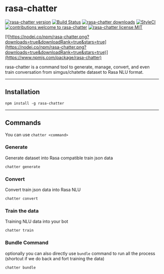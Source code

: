 # rasa-chatter

[![rasa-chatter version](https://img.shields.io/npm/v/rasa-chatter.svg)](https://www.npmjs.org/package/rasa-chatter) [![Build Status](https://travis-ci.org/cendekia/rasa-chatter.svg?branch=master)](https://travis-ci.org/cendekia/rasa-chatter) [![rasa-chatter downloads](https://img.shields.io/npm/dt/rasa-chatter.svg)](http://npm-stat.com/charts.html?package=rasa-chatter) [![StyleCI](https://github.styleci.io/repos/206925793/shield?branch=master)](https://github.styleci.io/repos/206925793) [![contributions welcome to rasa-chatter](https://img.shields.io/badge/contributions-welcome-brightgreen.svg?style=flat)](https://github.com/cendekia/rasa-chatter/issues) [![rasa-chatter license MIT](https://img.shields.io/npm/l/rasa-chatter.svg)](https://github.com/cendekia/rasa-chatter/blob/master/LICENSE)

[![https://nodei.co/npm/rasa-chatter.png?downloads=true&downloadRank=true&stars=true](https://nodei.co/npm/rasa-chatter.png?downloads=true&downloadRank=true&stars=true)](https://www.npmjs.com/package/rasa-chatter)

rasa-chatter is a command tool to generate, manage, convert, and even train conversation from simgus/chatette dataset to Rasa NLU format.

---

## Installation
```shell
npm install -g rasa-chatter
```
---

## Commands

You can use `chatter <command>`

### Generate
Generate dataset into Rasa compatible train json data
```shell
chatter generate
```

### Convert
Convert train json data into Rasa NLU
```shell
chatter convert
```

### Train the data
Training NLU data into your bot
```shell
chatter train
```

### Bundle Command
optionally you can also directly use `bundle` command to run all the process (shortcut if we do back and fort training the data) 
```shell
chatter bundle
```
